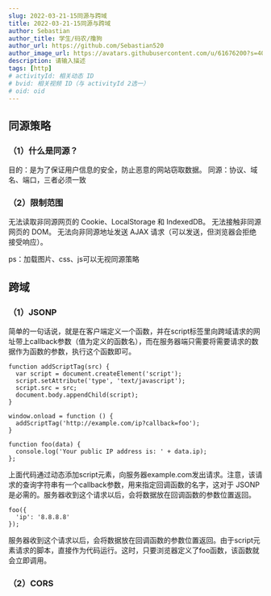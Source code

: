 ```yaml
---
slug: 2022-03-21-15同源与跨域
title: 2022-03-21-15同源与跨域
author: Sebastian
author_title: 学生/码农/撸狗
author_url: https://github.com/Sebastian520
author_image_url: https://avatars.githubusercontent.com/u/61676200?s=40&v=4
description: 请输入描述
tags: [http]
# activityId: 相关动态 ID
# bvid: 相关视频 ID（与 activityId 2选一）
# oid: oid
---
```


## 同源策略

### （1）什么是同源？

目的：是为了保证用户信息的安全，防止恶意的网站窃取数据。
同源：协议、域名、端口，三者必须一致

### （2）限制范围

无法读取非同源网页的 Cookie、LocalStorage 和 IndexedDB。
无法接触非同源网页的 DOM。
无法向非同源地址发送 AJAX 请求（可以发送，但浏览器会拒绝接受响应）。

ps：加载图片、css、js可以无视同源策略

## 跨域

### （1）JSONP

简单的一句话说，就是在客户端定义一个函数，并在script标签里向跨域请求的网址带上callback参数（值为定义的函数名），而在服务器端只需要将需要请求的数据作为函数的参数，执行这个函数即可。

```
function addScriptTag(src) {
  var script = document.createElement('script');
  script.setAttribute('type', 'text/javascript');
  script.src = src;
  document.body.appendChild(script);
}

window.onload = function () {
  addScriptTag('http://example.com/ip?callback=foo');
}

function foo(data) {
  console.log('Your public IP address is: ' + data.ip);
};
```
上面代码通过动态添加script元素，向服务器example.com发出请求。注意，该请求的查询字符串有一个callback参数，用来指定回调函数的名字，这对于 JSONP 是必需的。服务器收到这个请求以后，会将数据放在回调函数的参数位置返回。

```
foo({
  'ip': '8.8.8.8'
});
```
服务器收到这个请求以后，会将数据放在回调函数的参数位置返回。由于script元素请求的脚本，直接作为代码运行。这时，只要浏览器定义了foo函数，该函数就会立即调用。

### （2）CORS